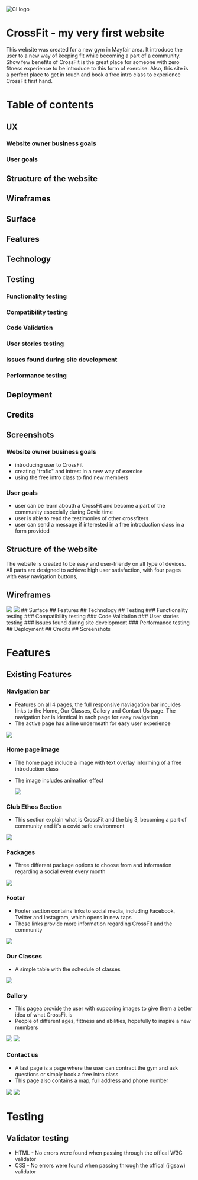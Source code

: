 ![CI logo](https://codeinstitute.s3.amazonaws.com/fullstack/ci_logo_small.png)

# CrossFit - my very first website


This website was created for a new gym in Mayfair area. It introduce the user to a new way of keeping fit while becoming a part of a community.  Show few benefits of CrossFit  is the great place for someone with zero fitness experience to be introduce to this form of exercise. Also, this site is a perfect place to get in touch and book a free intro class to experience CrossFit first hand.

# Table of contents
## UX
### Website owner business goals
### User goals
## Structure of the website
## Wireframes
## Surface
## Features
## Technology
## Testing
### Functionality testing
### Compatibility testing
### Code Validation
### User stories testing
### Issues found during site development
### Performance testing
## Deployment
## Credits
## Screenshots



### Website owner business goals
* introducing user to CrossFit
* creating "trafic" and intrest in a new way of exercise
* using the free intro class to find new members

### User goals
* user can be learn abouth a CrossFit and become a part of the community especially during Covid time
* user is able to read the testimonies of other crossfiters 
* user can send a message if interested in a free introduction class in a form provided 

## Structure of the website
The website is created to be easy and user-friendy on all type of devices. All parts are designed to achieve high user satisfaction, with four pages with easy navigation buttons, 

## Wireframes

<img src="assets/css/images/wireframes1.jpg">
<img src="assets/css/images/wireframes2.jpg">
## Surface
## Features
## Technology
## Testing
### Functionality testing
### Compatibility testing
### Code Validation
### User stories testing
### Issues found during site development
### Performance testing
## Deployment
## Credits
## Screenshots

# Features

## Existing Features
### Navigation bar
* Features on all 4 pages, the full responsive naviagation bar inculdes links to the Home, Our Classes, Gallery and Contact Us page. The navigation bar is identical in each page for easy navigation 
* The active page has a line underneath for easy user experience

<img src="assets/css/images/navButtons.jpg">

### Home page image
* The home page include a image with text overlay informing of a free introduction class
* The image includes animation effect

  <img src="assets/css/images/1stPage.png.jpg">

### Club Ethos Section
* This section explain what is CrossFit and the big 3, becoming a part of community and it's a covid safe environment

<img src="assets/css/images/middlePage.jpg">

### Packages 
* Three different package options to choose from and information regarding a social event every month

<img src="assets/css/images/packages.jpg">

### Footer
* Footer section contains links to social media, including Facebook, Twitter and Instagram, which opens in new taps
* Those links provide more information regarding CrossFit and the community

<img src="assets/css/images/footer.jpg">

### Our Classes
* A simple table with the schedule of classes 

<img src="assets/css/images/classSchedule.jpg">

### Gallery
* This pagea provide the user with supporing images to give them a better idea of what CrossFit is
* People of different ages, fittness and abilities, hopefully to inspire a new members

<img src="assets/css/images/gallery1st.jpg">

<img src="assets/css/images/gallery2nd.jpg">

### Contact us
* A last page is a page where the user can contract the gym and ask questions or simply book a free intro class
* This page also contains a map, full address and phone number 

<img src="assets/css/images/contactUs1st.jpg">
<img src="assets/css/images/contactUs2nd.jpg">

# Testing
## Validator testing
* HTML - No errors were found when passing through the offical W3C validator
* CSS - No errors were found when passing through the offical (jigsaw) validator


